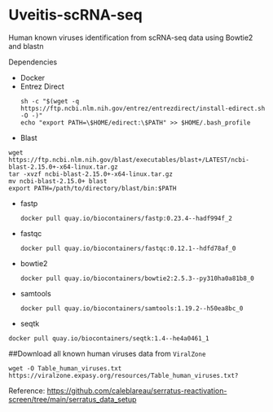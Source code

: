 # Uveitis-scRNA-seq

Human known viruses identification from scRNA-seq data using Bowtie2 and blastn

Dependencies
- Docker
- Entrez Direct
  ```
  sh -c "$(wget -q https://ftp.ncbi.nlm.nih.gov/entrez/entrezdirect/install-edirect.sh -O -)"
  echo "export PATH=\$HOME/edirect:\$PATH" >> $HOME/.bash_profile
  ```
- Blast
```
wget  https://ftp.ncbi.nlm.nih.gov/blast/executables/blast+/LATEST/ncbi-blast-2.15.0+-x64-linux.tar.gz
tar -xvzf ncbi-blast-2.15.0+-x64-linux.tar.gz
mv ncbi-blast-2.15.0+ blast
export PATH=/path/to/directory/blast/bin:$PATH
```
- fastp
  ```
  docker pull quay.io/biocontainers/fastp:0.23.4--hadf994f_2
  ```
- fastqc
  ```
  docker pull quay.io/biocontainers/fastqc:0.12.1--hdfd78af_0
   ```
- bowtie2
  ```
  docker pull quay.io/biocontainers/bowtie2:2.5.3--py310ha0a81b8_0
  ```
- samtools
  ```
  docker pull quay.io/biocontainers/samtools:1.19.2--h50ea8bc_0
  ```
- seqtk
```
docker pull quay.io/biocontainers/seqtk:1.4--he4a0461_1
```


##Download all known human viruses data from `ViralZone` 
```
wget -O Table_human_viruses.txt https://viralzone.expasy.org/resources/Table_human_viruses.txt?
```

Reference: https://github.com/caleblareau/serratus-reactivation-screen/tree/main/serratus_data_setup
